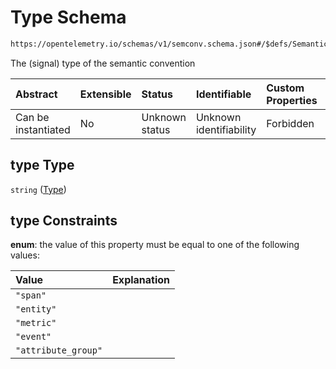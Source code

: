 # Type Schema

```txt
https://opentelemetry.io/schemas/v1/semconv.schema.json#/$defs/SemanticConventionBase/properties/type
```

The (signal) type of the semantic convention

| Abstract            | Extensible | Status         | Identifiable            | Custom Properties | Additional Properties | Access Restrictions | Defined In                                                                           |
| :------------------ | :--------- | :------------- | :---------------------- | :---------------- | :-------------------- | :------------------ | :----------------------------------------------------------------------------------- |
| Can be instantiated | No         | Unknown status | Unknown identifiability | Forbidden         | Allowed               | none                | [semconv.schema.json\*](../../../schemas/semconv.schema.json "open original schema") |

## type Type

`string` ([Type](../semantic/semconv-opentelemetry-semantic-convention-schema-definitions-semantic-convention-base-properties-type.md))

## type Constraints

**enum**: the value of this property must be equal to one of the following values:

| Value               | Explanation |
| :------------------ | :---------- |
| `"span"`            |             |
| `"entity"`          |             |
| `"metric"`          |             |
| `"event"`           |             |
| `"attribute_group"` |             |
